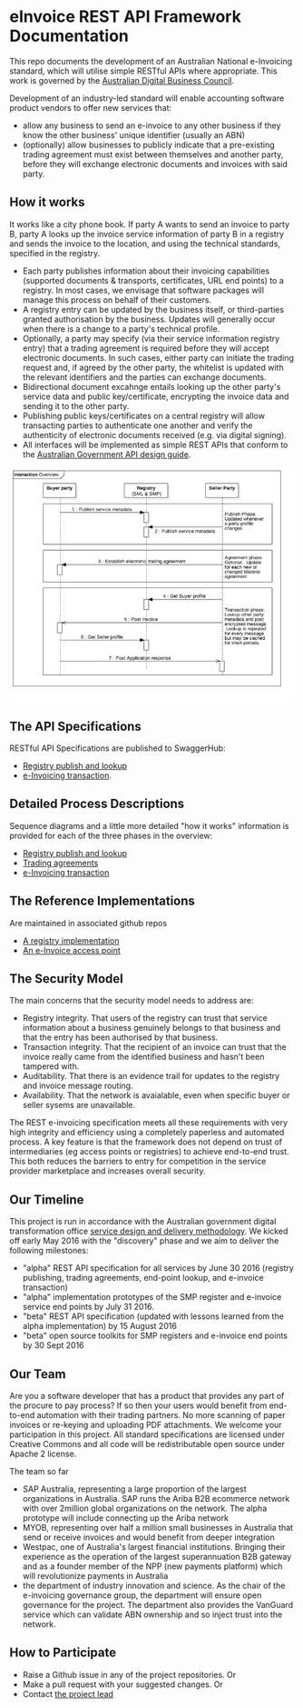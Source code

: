 # eInvoice REST API Framework Documentation
This repo documents the development of an Australian National e-Invoicing standard, which will utilise simple RESTful APIs where appropriate.  This work is governed by the [Australian Digital Business Council](http://digitalbusinesscouncil.com.au/).

Development of an industry-led standard will enable accounting software product vendors to offer new services that: 
* allow any business to send an e-invoice to any other business if they know the other business' unique identifier (usually an ABN)
* (optionally) allow businesses to publicly indicate that a pre-existing trading agreement must exist between themselves and another party, before they will exchange electronic documents and invoices with said party.  

## How it works
It works like a city phone book.  If party A wants to send an invoice to party B, party A looks up the invoice service information of party B in a registry and sends the invoice to the location, and using the technical standards, specified in the registry.  
* Each party publishes information about their invoicing capabilities (supported documents & transports, certificates, URL end points) to a registry.  In most cases, we envisage that software packages will manage this process on behalf of their customers.  
* A registry entry can be updated by the business itself, or third-parties granted authorisation by the business. Updates will generally occur when there is a change to a party's technical profile.
* Optionally, a party may specify (via their service information registry entry) that a trading agreement is required before they will accept electronic documents.  In such cases, either party can initiate the trading request and, if agreed by the other party, the whitelist is updated with the relevant identifiers and the parties can exchange documents.
* Bidirectional document excahnge entails looking up the other party's service data and public key/certificate, encrypting the invoice data and sending it to the other party.
* Publishing public keys/certificates on a central registry will allow transacting parties to authenticate one another and verify the authenticity of electronic documents received (e.g. via digital signing).
* All interfaces will be implemented as simple REST APIs that conform to the [Australian Government API design guide](https://www.dto.gov.au/standard/design-guides/api/).

![Overview](eInvoiceOverview.png)

## The API Specifications

RESTful API Specifications are published to SwaggerHub:
* [Registry publish and lookup](https://swaggerhub.com/api/ausdigital/smp/0.1)
* [e-Invoicing transaction](https://swaggerhub.com/api/ausdigital/invoice/0.1).

## Detailed Process Descriptions

Sequence diagrams and a little more detailed "how it works" information is provided for each of the three phases in the overview:
* [Registry publish and lookup](publishing.md)
* [Trading agreements](agreements.md)
* [e-Invoicing transaction](transactions.md)

## The Reference Implementations

Are maintained in associated github repos
* [A registry implementation](https://github.com/ausdigital/einvoice-ref-smp)
* [An e-Invoice access point](https://github.com/ausdigital/einvoice-ref-api)

## The Security Model

The main concerns that the security model needs to address are:
* Registry integrity.  That users of the registry can trust that service information about a business genuinely belongs to that business and that the entry has been authorised by that business.
* Transaction integrity.  That the recipient of an invoice can trust that the invoice really came from the identified business and hasn't been tampered with.
* Auditability.  That there is an evidence trail for updates to the registry and invoice message routing.
* Availability.  That the network is avaialable, even when specific buyer or seller sysems are unavailable.

The REST e-invoicing specification meets all these requirements with very high integrity and efficiency using a completely paperless and automated process.  A key feature is that the framework does not depend on trust of intermediaries (eg access points or registries) to achieve end-to-end trust.  This both reduces the barriers to entry for competition in the service provider marketplace and increases overall security.

## Our Timeline

This project is run in accordance with the Australian government digital transformation office [service design and delivery methodology](https://www.dto.gov.au/standard/service-design-and-delivery-process/).  We kicked off early May 2016 with the "discovery" phase and we aim to deliver the following milestones:
- "alpha" REST API specification for all services by June 30 2016 (registry publishing, trading agreements, end-point lookup, and e-invoice transaction)
- "alpha" implementation prototypes of the SMP register and e-invoice service end points by July 31 2016.
- "beta" REST API specification (updated with lessons learned from the alpha implementation) by 15 August 2016
- "beta" open source toolkits for SMP registers and e-invoice end points by 30  Sept 2016

## Our Team

Are you a software developer that has a product that provides any part of the procure to pay process? If so then your users would benefit from end-to-end automation with their trading partners.  No more scanning of paper invoices or re-keying and uploading PDF attachments.  We welcome your participation in this project.  All standard specifications are licensed under Creative Commons and all code will be redistributable open source under Apache 2 license.  

The team so far
* SAP Australia, representing a large proportion of the largest organizations in Australia.  SAP runs the Ariba B2B ecommerce network with over 2million global organizations on the network.  The alpha prototype will include connecting up the Ariba network
* MYOB, representing over half a million small businesses in Australia that send or receive invoices and would benefit from deeper integration
* Westpac, one of Australia's largest financial institutions.  Bringing their experience as the operation of the largest superannuation B2B gateway and as a founder member of the NPP (new payments platform) which will revolutionize payments in Australia
* the department of industry innovation and science. As the chair of the e-invoicing governance group, the department will ensure open governance for the project. The department also provides the VanGuard service which can validate ABN ownership and so inject trust into the network.

## How to Participate
* Raise a Github issue in any of the project repositories.  Or
* Make a pull request with your suggested changes.  Or
* Contact [the project lead](https://github.com/onthebreeze)


